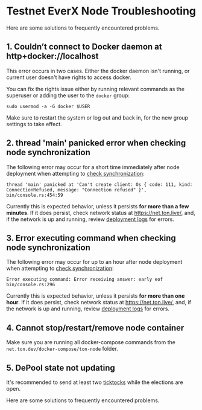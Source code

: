 # Testnet EverX Node Troubleshooting

Here are some solutions to frequently encountered problems.

## 1. Couldn’t connect to Docker daemon at http+docker://localhost

This error occurs in two cases. Either the docker daemon isn't running, or current user doesn't have rights to access docker.

You can fix the rights issue either by running relevant commands as the superuser or adding the user to the `docker` group:

```
sudo usermod -a -G docker $USER
```

Make sure to restart the system or log out and back in, for the new group settings to take effect.

## 2. thread 'main' panicked error when checking node synchronization

The following error may occur for a short time immediately after node deployment when attempting to [check synchronization](../../../run-validator/run-testnet-node.md#4-check-node-synchronization):

```
thread 'main' panicked at 'Can't create client: Os { code: 111, kind: ConnectionRefused, message: "Connection refused" }', bin/console.rs:454:59
```

Currently this is expected behavior, unless it persists **for more than a few minutes**. If it does persist, check network status at https://net.ton.live/, and, if the network is up and running, review [deployment logs](../../../run-validator/run-mainnet-node.md#during-deployment) for errors.

## 3. Error executing command when checking node synchronization

The following error may occur for up to an hour after node deployment when attempting to [check synchronization](../../../run-validator/run-testnet-node.md#4-check-node-synchronization):

```
Error executing command: Error receiving answer: early eof bin/console.rs:296
```

Currently this is expected behavior, unless it persists **for more than one hour**. If it does persist, check network status at https://net.ton.live/, and, if the network is up and running, review [deployment logs](../../../run-validator/run-testnet-node.md#during-deployment) for errors.

## 4. Cannot stop/restart/remove node container

Make sure you are running all docker-compose commands from the `net.ton.dev/docker-compose/ton-node` folder.

## 5. DePool state not updating

It's recommended to send at least two [ticktocks](https://github.com/tonlabs/ton-labs-contracts/tree/master/solidity/depool#7-configure-depool-state-update-method) while the elections are open.

Here are some solutions to frequently encountered problems.
